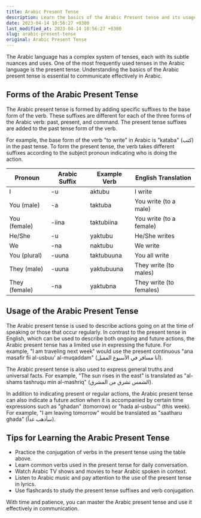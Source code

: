 ```yaml
---
title: Arabic Present Tense
description: Learn the basics of the Arabic Present tense and its usage in communication.
date: 2023-04-14 10:56:27 +0300
last_modified_at: 2023-04-14 10:56:27 +0300
slug: arabic-present-tense
original: Arabic Present Tense
---
```

The Arabic language has a complex system of tenses, each with its subtle nuances and uses. One of the most frequently used tenses in the Arabic language is the present tense. Understanding the basics of the Arabic present tense is essential to communicate effectively in Arabic.

## Forms of the Arabic Present Tense

The Arabic present tense is formed by adding specific suffixes to the base form of the verb. These suffixes are different for each of the three forms of the Arabic verb: past, present, and command. The present tense suffixes are added to the past tense form of the verb.

For example, the base form of the verb "to write" in Arabic is "kataba" (كتب) in the past tense. To form the present tense, the verb takes different suffixes according to the subject pronoun indicating who is doing the action. 

| Pronoun        | Arabic Suffix | Example Verb     | English Translation |
|----------------|--------------|------------------|---------------------|
| I              | -u           | aktubu           | I write             |
| You (male)     | -a           | taktuba          | You write (to a male) |
| You (female)   | -iina        | taktubiina       | You write (to a female) |
| He/She         | -u           | yaktubu          | He/She writes       |
| We             | -na         | naktubu         | We write            |
| You (plural)   | -uuna        | taktubuuna       | You all write      |
| They (male)    | -uuna        | yaktubuuna       | They write (to males) |
| They (female)  | -na         | yaktubna        | They write (to females)|

## Usage of the Arabic Present Tense

The Arabic present tense is used to describe actions going on at the time of speaking or those that occur regularly. In contrast to the present tense in English, which can be used to describe both ongoing and future actions, the Arabic present tense has a limited use in expressing the future. For example, "I am traveling next week" would use the present continuous "ana masafir fii al-usbuu' al-muqaddam" (أنا مسافر في الأسبوع المقبل).

The Arabic present tense is also used to express general truths and universal facts. For example, "The sun rises in the east" is translated as "al-shams tashruqu min al-mashriq" (الشمس تشرق من المشرق).

In addition to indicating present or regular actions, the Arabic present tense can also indicate a future action when it is accompanied by certain time expressions such as "ghadan" (tomorrow) or "hada al-usbuu'" (this week). For example, "I am leaving tomorrow" would be translated as "saatharu ghada" (سأذهب غداً).

## Tips for Learning the Arabic Present Tense

- Practice the conjugation of verbs in the present tense using the table above.
- Learn common verbs used in the present tense for daily conversation.
- Watch Arabic TV shows and movies to hear Arabic spoken in context.
- Listen to Arabic music and pay attention to the use of the present tense in lyrics.
- Use flashcards to study the present tense suffixes and verb conjugation.

With time and patience, you can master the Arabic present tense and use it effectively in communication.